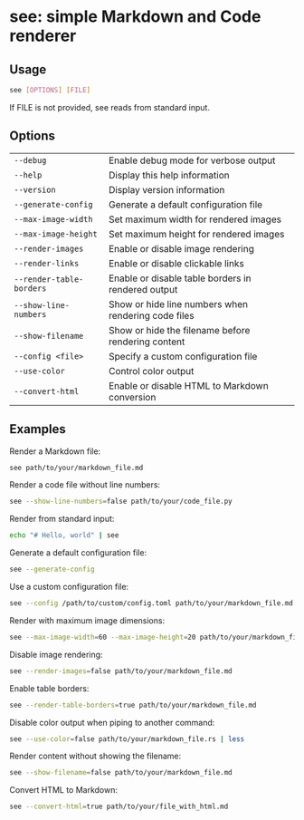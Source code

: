 # see: simple Markdown and Code renderer

## Usage

```bash
see [OPTIONS] [FILE]
```

If FILE is not provided, see reads from standard input.

## Options

|                          |                                                     |
| ------------------------ | --------------------------------------------------- |
| `--debug`                | Enable debug mode for verbose output                |
| `--help`                 | Display this help information                       |
| `--version`              | Display version information                         |
| `--generate-config`      | Generate a default configuration file               |
| `--max-image-width`      | Set maximum width for rendered images               |
| `--max-image-height`     | Set maximum height for rendered images              |
| `--render-images`        | Enable or disable image rendering                   |
| `--render-links`         | Enable or disable clickable links                   |
| `--render-table-borders` | Enable or disable table borders in rendered output  |
| `--show-line-numbers`    | Show or hide line numbers when rendering code files |
| `--show-filename`        | Show or hide the filename before rendering content  |
| `--config <file>`        | Specify a custom configuration file                 |
| `--use-color`            | Control color output                                |
| `--convert-html`         | Enable or disable HTML to Markdown conversion       |

## Examples

Render a Markdown file:

```bash
see path/to/your/markdown_file.md
```

Render a code file without line numbers:

```bash
see --show-line-numbers=false path/to/your/code_file.py
```

Render from standard input:

```bash
echo "# Hello, world" | see
```

Generate a default configuration file:

```bash
see --generate-config
```

Use a custom configuration file:

```bash
see --config /path/to/custom/config.toml path/to/your/markdown_file.md
```

Render with maximum image dimensions:

```bash
see --max-image-width=60 --max-image-height=20 path/to/your/markdown_file.md
```

Disable image rendering:

```bash
see --render-images=false path/to/your/markdown_file.md
```

Enable table borders:

```bash
see --render-table-borders=true path/to/your/markdown_file.md
```

Disable color output when piping to another command:

```bash
see --use-color=false path/to/your/markdown_file.rs | less
```

Render content without showing the filename:

```bash
see --show-filename=false path/to/your/markdown_file.md
```

Convert HTML to Markdown:

```bash
see --convert-html=true path/to/your/file_with_html.md
```
